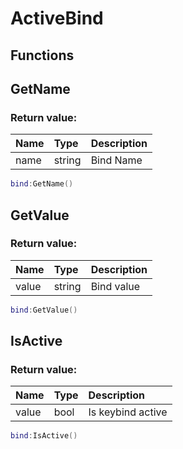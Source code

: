 # ActiveBind

## Functions

## GetName

### Return value:

| Name | Type | Description |
| :--- | :--- | :--- |
| name | string | Bind Name |

```lua
bind:GetName()
```

## GetValue

### Return value:

| Name | Type | Description |
| :--- | :--- | :--- |
| value | string | Bind value |

```lua
bind:GetValue()
```

## IsActive

### Return value:

| Name | Type | Description |
| :--- | :--- | :--- |
| value | bool | Is keybind active |

```lua
bind:IsActive()
```